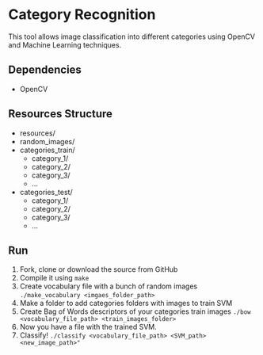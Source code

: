 Category Recognition
====================

This tool allows image classification into different categories using OpenCV
and Machine Learning techniques.

Dependencies
------------
  - OpenCV

Resources Structure
-------------------
 - resources/
  - random_images/ 
  - categories_train/
    - category_1/
    - category_2/
    - category_3/
    - ...
  - categories_test/
    - category_1/
    - category_2/
    - category_3/
    - ...

Run
---

1. Fork, clone or download the source from GitHub
2. Compile it using `make`
3. Create vocabulary file with a bunch of random images `./make_vocabulary <imgaes_folder_path>`
4. Make a folder to add categories folders with images to train SVM
5. Create Bag of Words descriptors of your categories train images `./bow <vocabulary_file_path> <train_images_folder>`
6. Now you have a file with the trained SVM.
7. Classify! `./classify <vocabulary_file_path> <SVM_path> <new_image_path>"`

